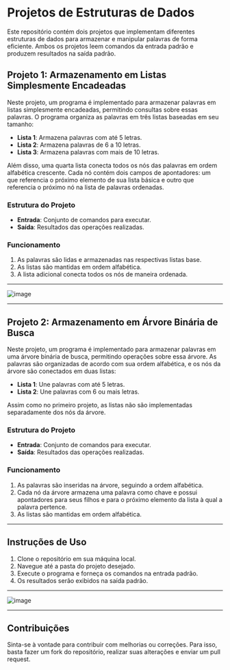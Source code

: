 # Projetos de Estruturas de Dados

Este repositório contém dois projetos que implementam diferentes estruturas de dados para armazenar e manipular palavras de forma eficiente. Ambos os projetos leem comandos da entrada padrão e produzem resultados na saída padrão.

## Projeto 1: Armazenamento em Listas Simplesmente Encadeadas

Neste projeto, um programa é implementado para armazenar palavras em listas simplesmente encadeadas, permitindo consultas sobre essas palavras. O programa organiza as palavras em três listas baseadas em seu tamanho:

- **Lista 1**: Armazena palavras com até 5 letras.
- **Lista 2**: Armazena palavras de 6 a 10 letras.
- **Lista 3**: Armazena palavras com mais de 10 letras.

Além disso, uma quarta lista conecta todos os nós das palavras em ordem alfabética crescente. Cada nó contém dois campos de apontadores: um que referencia o próximo elemento de sua lista básica e outro que referencia o próximo nó na lista de palavras ordenadas.

### Estrutura do Projeto

- **Entrada**: Conjunto de comandos para executar.
- **Saída**: Resultados das operações realizadas.

### Funcionamento

1. As palavras são lidas e armazenadas nas respectivas listas base.
2. As listas são mantidas em ordem alfabética.
3. A lista adicional conecta todos os nós de maneira ordenada.
---

![image](https://github.com/user-attachments/assets/0a59aff8-a8cc-44bc-9467-d9cc0df98082)

---

## Projeto 2: Armazenamento em Árvore Binária de Busca

Neste projeto, um programa é implementado para armazenar palavras em uma árvore binária de busca, permitindo operações sobre essa árvore. As palavras são organizadas de acordo com sua ordem alfabética, e os nós da árvore são conectados em duas listas:

- **Lista 1**: Une palavras com até 5 letras.
- **Lista 2**: Une palavras com 6 ou mais letras.

Assim como no primeiro projeto, as listas não são implementadas separadamente dos nós da árvore.

### Estrutura do Projeto

- **Entrada**: Conjunto de comandos para executar.
- **Saída**: Resultados das operações realizadas.

### Funcionamento

1. As palavras são inseridas na árvore, seguindo a ordem alfabética.
2. Cada nó da árvore armazena uma palavra como chave e possui apontadores para seus filhos e para o próximo elemento da lista à qual a palavra pertence.
3. As listas são mantidas em ordem alfabética.

---

## Instruções de Uso

1. Clone o repositório em sua máquina local.
2. Navegue até a pasta do projeto desejado.
3. Execute o programa e forneça os comandos na entrada padrão.
4. Os resultados serão exibidos na saída padrão.

---

![image](https://github.com/user-attachments/assets/12fb79b9-7a4a-4a69-9c27-edaf9af9c81e)

---
## Contribuições

Sinta-se à vontade para contribuir com melhorias ou correções. Para isso, basta fazer um fork do repositório, realizar suas alterações e enviar um pull request.

